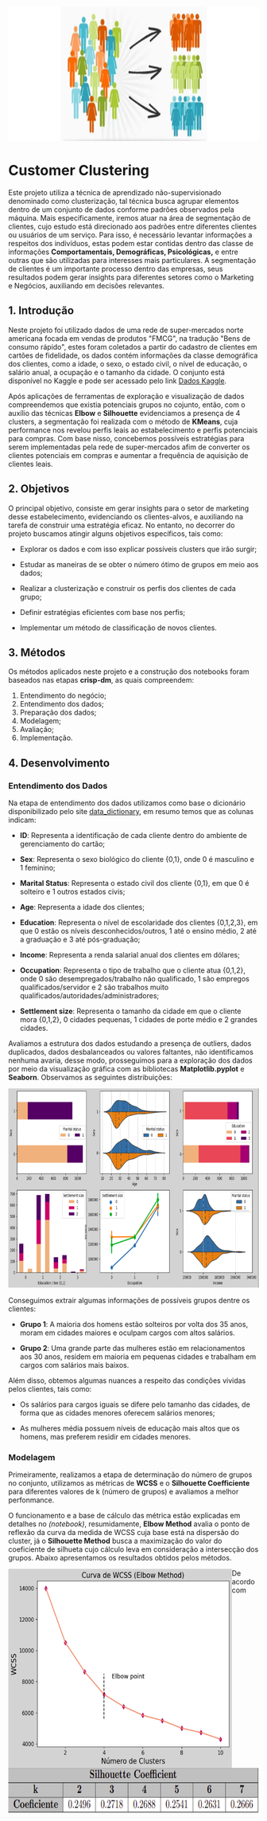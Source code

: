 <img src="images/segmentacao-publico-alvo.jpg" width="1000" height="270" style="float:center; margin-right:10px;">

# Customer Clustering

Este projeto utiliza a técnica de aprendizado não-supervisionado denominado como clusterização, tal técnica busca agrupar elementos dentro de um conjunto de dados conforme padrões observados pela máquina. Mais especificamente, iremos atuar na área de segmentação de clientes, cujo estudo está direcionado aos padrões entre diferentes clientes ou usuários de um serviço. Para isso, é necessário levantar informações a respeitos dos indivíduos, estas podem estar contidas dentro das classe de informações $\textbf{Comportamentais, Demográficas, Psicológicas,}$ e entre outras que são utilizadas para interesses mais particulares. A segmentação de clientes é um importante processo dentro das empresas, seus resultados podem gerar insights para diferentes setores como o Marketing e Negócios, auxiliando em decisões relevantes.

## 1. Introdução

Neste projeto foi utilizado dados de uma rede de super-mercados norte americana focada em vendas de produtos "FMCG", na tradução "Bens de consumo rápido", estes foram coletados a partir do cadastro de clientes em cartões de fidelidade, os dados contém informações da classe demográfica dos clientes, como a idade, o sexo, o estado civil, o nível de educação, o salário anual, a ocupação e o tamanho da cidade. O conjunto está disponível no Kaggle e pode ser acessado pelo link [Dados Kaggle](https://www.kaggle.com/datasets/dev0914sharma/customer-clustering). 

Após aplicações de ferramentas de exploração e visualização de dados compreendemos que existia potenciais grupos no cojunto, então, com o auxílio das técnicas $\textbf{Elbow}$ e  $\textbf{Silhouette}$ evidenciamos a presença de 4 clusters, a segmentação foi realizada com o método de $\textbf{KMeans}$, cuja performance nos revelou perfis leais ao estabelecimento e perfis potenciais para compras. Com base nisso, concebemos possíveis estratégias para serem implementadas pela rede de super-mercados afim de converter os clientes potenciais em compras e aumentar a frequência de aquisição de clientes leais. 

## 2. Objetivos

O principal objetivo, consiste em gerar insights para o setor de marketing desse estabelecimento, evidenciando os clientes-alvos, e auxiliando na tarefa de construir uma estratégia eficaz. No entanto, no decorrer do projeto buscamos atingir alguns objetivos específicos, tais como:

- Explorar os dados e com isso explicar possíveis clusters que irâo surgir;

- Estudar as maneiras de se obter o número ótimo de grupos em meio aos dados;

- Realizar a clusterização e construir os perfis dos clientes de cada grupo;

- Definir estratégias eficientes com base nos perfis;

- Implementar um método de classificação de novos clientes.

## 3. Métodos

Os métodos aplicados neste projeto e a construção dos notebooks foram baseados nas etapas $\textbf{crisp-dm}$, as quais compreendem:

1. Entendimento do negócio;
2. Entendimento dos dados;
3. Preparação dos dados;
4. Modelagem;
5. Avaliação;
6. Implementação.

  

## 4. Desenvolvimento

### Entendimento dos Dados

Na etapa de entendimento dos dados utilizamos como base o dicionário disponibilizado pelo site [data_dictionary](https://docs.google.com/spreadsheets/d/1dP1ZB_Yuv610Fa1aw_rCSYrsighS44VB/edit?usp=sharing&ouid=105591099330593823176&rtpof=true&sd=true), em resumo temos que as colunas indicam:

  - **ID**: Representa a identificação de cada cliente dentro do ambiente de gerenciamento do cartão;

  - **Sex**: Representa o sexo biológico do cliente {0,1}, onde 0 é masculino e 1 feminino;

  - **Marital Status**: Representa o estado civil dos cliente {0,1}, em que 0 é solteiro e 1 outros estados civis;

  - **Age**: Representa a idade dos clientes;
  
  - **Education**: Representa o nível de escolaridade dos clientes {0,1,2,3}, em que 0 estão os níveis desconhecidos/outros, 1 até o ensino médio, 2 até a graduação e 3 até pós-graduação;

  - **Income**: Representa a renda salarial anual dos clientes em dólares;

  - **Occupation**: Representa o tipo de trabalho que o cliente atua {0,1,2}, onde 0 são desempregados/trabalho não qualificado, 1 são empregos qualificados/servidor e 2 são trabalhos muito qualificados/autoridades/administradores;

  - **Settlement size**: Representa o tamanho da cidade em que o cliente mora {0,1,2}, 0 cidades pequenas, 1 cidades de porte médio e 2 grandes cidades.

Avaliamos a estrutura dos dados estudando a presença de outliers, dados duplicados, dados desbalanceados ou valores faltantes, não identificamos nenhuma avaria, desse modo, prosseguimos para a exploração dos dados por meio da visualização gráfica com as bibliotecas **Matplotlib.pyplot** e **Seaborn**. Observamos as seguintes distribuições:

<img src="images/data-exploratory.png" width="800" height="400" style="float:center; margin-right:10px;">

Conseguimos extrair algumas informações de possíveis grupos dentre os clientes:

  - **Grupo 1**: A maioria dos homens estão solteiros por volta dos 35 anos, moram em cidades maiores e oculpam cargos com altos salários.

  - **Grupo 2**: Uma grande parte das mulheres estão em relacionamentos aos 30 anos, residem em maioria em pequenas cidades e trabalham em cargos com salários mais baixos.

Além disso, obtemos algumas nuances a respeito das condições vividas pelos clientes, tais como:

  - Os salários para cargos iguais se difere pelo tamanho das cidades, de forma que as cidades menores oferecem salários menores;

  - As mulheres média possuem níveis de educação mais altos que os homens, mas preferem residir em cidades menores.

### Modelagem

Primeiramente, realizamos a etapa de determinação do número de grupos no conjunto, utilizamos as métricas de **WCSS** e o **Silhouette Coefficiente** para diferentes valores de k (número de grupos) e avaliamos a melhor perfonmance. 

O funcionamento e a base de cálculo das métrica estão explicadas em detalhes no *(notebook)*, resumidamente, **Elbow Method** avalia o ponto de reflexão da curva da medida de WCSS cuja base está na dispersão do cluster, já o **Silhouette Method** busca a maximização do valor do coeficiente de silhueta cujo cálculo leva em consideração a intersecção dos grupos. Abaixo apresentamos os resultados obtidos pelos métodos.


<div style="display: inline_block">
  <div>
  <img src="images/elbow.png" height=400 width=450 align="left" />
  </div>
  <div>
  <img src="images/coef_silhueta.png" height=90 width=520 align="right" />
  </div>
</div>
<div> </div>

De acordo com 



